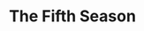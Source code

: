 ---
title: "The Fifth Season"
slug: "the-fifth-season"
subtitle: ""
publisher: "Orbit"
published: "2015"
asin: "0316229296"
authors: 
  - n-k-jemisen
started: "2016-06-25"
start_year: "2016"
finished: "2016-07-12"
---